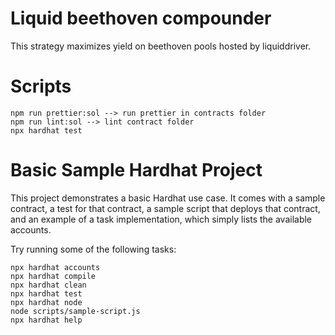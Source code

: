 # Liquid beethoven compounder
This strategy maximizes yield on beethoven pools hosted by liquiddriver.

# Scripts
    npm run prettier:sol --> run prettier in contracts folder
    npm run lint:sol --> lint contract folder
    npx hardhat test

# Basic Sample Hardhat Project

This project demonstrates a basic Hardhat use case. It comes with a sample contract, a test for that contract, a sample script that deploys that contract, and an example of a task implementation, which simply lists the available accounts.

Try running some of the following tasks:

```shell
npx hardhat accounts
npx hardhat compile
npx hardhat clean
npx hardhat test
npx hardhat node
node scripts/sample-script.js
npx hardhat help
```

